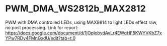 # PWM_DMA_WS2812b_MAX2812
PWM with DMA controlled LEDs, using MAX9814 to light LEDs effect raw, no post processing.
Link for report: https://docs.google.com/document/d/1jOpIobydAvLr4EWqHF5KWYVKbZ7xYPw7RDy4FMnGxdU/edit?tab=t.0
